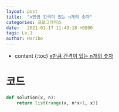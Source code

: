 ```yaml
---
layout: post
title:  "x만큼 간격이 있는 n개의 숫자"
categories: 프로그래머스
date:   2021-01-17 11:40:18 +0800
tags: Lv.1
author: Haribo
---
```


* content
{:toc}
[x만큼 간격이 있는 n개의 숫자](https://school.programmers.co.kr/learn/courses/30/lessons/12954)

# 코드

```python
def solution(x, n):
    return list(range(x, n*x+1, x))
```

